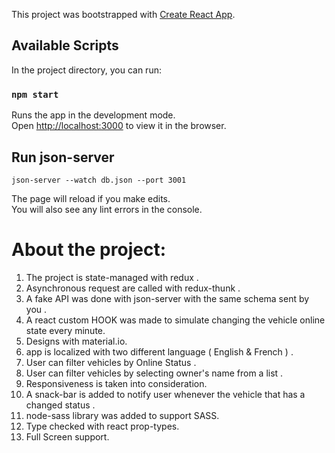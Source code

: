 This project was bootstrapped with [Create React App](https://github.com/facebook/create-react-app).

## Available Scripts

In the project directory, you can run:

### `npm start`

Runs the app in the development mode.<br />
Open [http://localhost:3000](http://localhost:3000) to view it in the browser.

## Run json-server
``` json-server --watch db.json --port 3001 ```

The page will reload if you make edits.<br />
You will also see any lint errors in the console.

# About the  project: 
1. The project is state-managed with redux .
2. Asynchronous request are called with redux-thunk .
3. A fake API was done with json-server  with the same schema sent by you . 
4. A react custom HOOK was made to simulate changing the vehicle online state every minute. 
5. Designs with material.io.
6. app is localized with two different language ( English & French ) . 
7. User can filter vehicles by Online Status .
8. User can filter vehicles by selecting owner's name from a list  .
9. Responsiveness is taken into consideration.
10. A snack-bar is added to notify user whenever the vehicle that has a changed status .
11. node-sass library was added to support SASS. 
12. Type checked with react prop-types.
13. Full Screen support.
